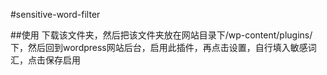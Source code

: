 #sensitive-word-filter

##使用
下载该文件夹，然后把该文件夹放在网站目录下/wp-content/plugins/下，然后回到wordpress网站后台，启用此插件，再点击设置，自行填入敏感词汇，点击保存启用
